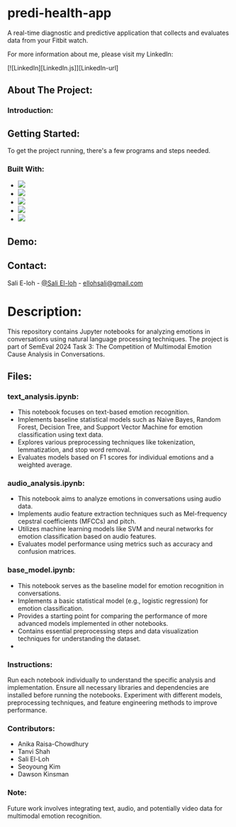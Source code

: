 # predi-health-app
A real-time diagnostic and predictive application that collects and evaluates data from your Fitbit watch.

For more information about me, please visit my LinkedIn:

[![LinkedIn][LinkedIn.js]][LinkedIn-url]

<!-- ABOUT THE PROJECT -->

## About The Project:

### Introduction:


## Getting Started:

To get the project running, there's a few programs and steps needed.

### Built With:

* <img src="https://img.shields.io/badge/-Python-3776AB?style=flat&logo=python&logoColor=white">
* <img src="https://img.shields.io/badge/-Flutter-02569B?style=flat&logo=flutter&logoColor=white">
* <img src="https://img.shields.io/badge/-FastAPI-009688?style=flat&logo=fastapi&logoColor=white">
* <img src="https://img.shields.io/badge/-Redis-DC382D?style=flat&logo=redis&logoColor=white">
* <img src="https://img.shields.io/badge/-TensorFlow-FF6F00?style=flat&logo=tensorflow&logoColor=white">


## Demo:

<!-- CONTACT -->
## Contact:

Sali E-loh - [@Sali El-loh](https://www.linkedin.com/in/salielloh12/) - ellohsali@gmail.com

# Description:
This repository contains Jupyter notebooks for analyzing emotions in conversations using natural language processing techniques. The project is part of SemEval 2024 Task 3: The Competition of Multimodal Emotion Cause Analysis in Conversations.

## Files:

### text_analysis.ipynb:

* This notebook focuses on text-based emotion recognition.
* Implements baseline statistical models such as Naive Bayes, Random Forest, Decision Tree, and Support Vector Machine for emotion classification using text data.
* Explores various preprocessing techniques like tokenization, lemmatization, and stop word removal.
* Evaluates models based on F1 scores for individual emotions and a weighted average.

### audio_analysis.ipynb:

* This notebook aims to analyze emotions in conversations using audio data.
* Implements audio feature extraction techniques such as Mel-frequency cepstral coefficients (MFCCs) and pitch.
* Utilizes machine learning models like SVM and neural networks for emotion classification based on audio features.
* Evaluates model performance using metrics such as accuracy and confusion matrices.

### base_model.ipynb:

* This notebook serves as the baseline model for emotion recognition in conversations.
* Implements a basic statistical model (e.g., logistic regression) for emotion classification.
* Provides a starting point for comparing the performance of more advanced models implemented in other notebooks.
* Contains essential preprocessing steps and data visualization techniques for understanding the dataset.
* 
### Instructions:

Run each notebook individually to understand the specific analysis and implementation.
Ensure all necessary libraries and dependencies are installed before running the notebooks.
Experiment with different models, preprocessing techniques, and feature engineering methods to improve performance.

### Contributors:
* Anika Raisa-Chowdhury
* Tanvi Shah
* Sali El-Loh
* Seoyoung Kim
* Dawson Kinsman

### Note:

Future work involves integrating text, audio, and potentially video data for multimodal emotion recognition.






